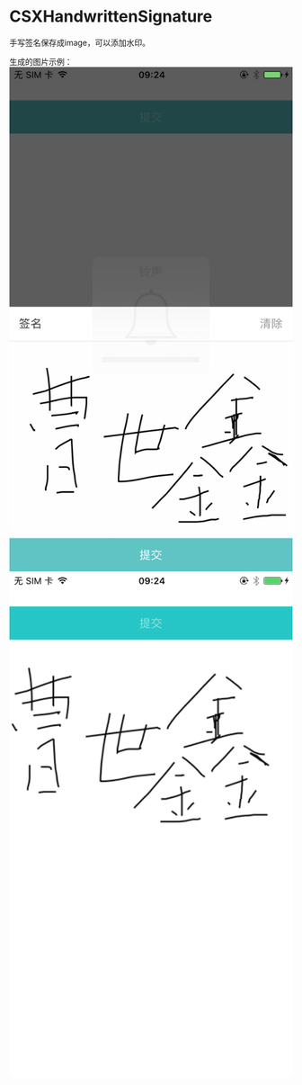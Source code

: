 # CSXHandwrittenSignature
手写签名保存成image，可以添加水印。

生成的图片示例：
![image](https://github.com/KirstenDunst/CSXHandwrittenSignature/blob/master/96D1D022F180406D6D70CFE94D154523.png)
![image](https://github.com/KirstenDunst/CSXHandwrittenSignature/blob/master/06C49655FDE68D96661EDD2621A69086.png)
